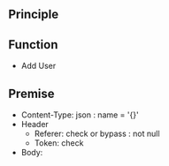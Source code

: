 ## Principle

## Function
- Add User


## Premise
- Content-Type: json : name = '{}'
- Header
  - Referer: check or bypass : not null
  - Token: check
- Body: 
